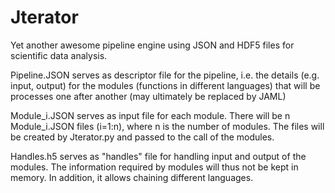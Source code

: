 Jterator
========

Yet another awesome pipeline engine using JSON and HDF5 files for scientific data analysis.

Pipeline.JSON 
serves as descriptor file for the pipeline, i.e. the details (e.g. input, output) for the modules (functions in different languages) that will be processes one after another (may ultimately be replaced by JAML)

Module_i.JSON
serves as input file for each module. There will be n Module_i.JSON files (i=1:n), where n is the number of modules. The files will be created by Jterator.py and passed to the call of the modules.

Handles.h5
serves as "handles" file for handling input and output of the modules. The information required by modules will thus not be kept in memory. In addition, it allows chaining different languages.
